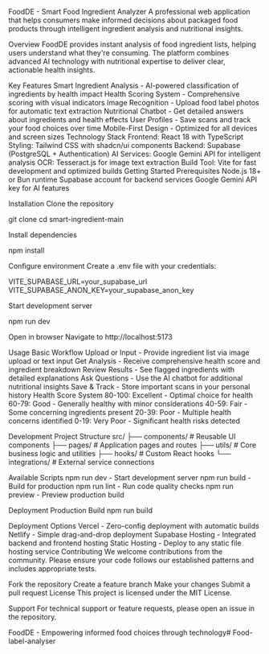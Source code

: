 FoodDE - Smart Food Ingredient Analyzer
A professional web application that helps consumers make informed decisions about packaged food products through intelligent ingredient analysis and nutritional insights.

Overview
FoodDE provides instant analysis of food ingredient lists, helping users understand what they're consuming. The platform combines advanced AI technology with nutritional expertise to deliver clear, actionable health insights.

Key Features
Smart Ingredient Analysis - AI-powered classification of ingredients by health impact
Health Scoring System - Comprehensive scoring with visual indicators
Image Recognition - Upload food label photos for automatic text extraction
Nutritional Chatbot - Get detailed answers about ingredients and health effects
User Profiles - Save scans and track your food choices over time
Mobile-First Design - Optimized for all devices and screen sizes
Technology Stack
Frontend: React 18 with TypeScript
Styling: Tailwind CSS with shadcn/ui components
Backend: Supabase (PostgreSQL + Authentication)
AI Services: Google Gemini API for intelligent analysis
OCR: Tesseract.js for image text extraction
Build Tool: Vite for fast development and optimized builds
Getting Started
Prerequisites
Node.js 18+ or Bun runtime
Supabase account for backend services
Google Gemini API key for AI features


Installation
Clone the repository


git clone <repository-url>
cd smart-ingredient-main

Install dependencies

npm install

Configure environment Create a .env file with your credentials:

VITE_SUPABASE_URL=your_supabase_url
VITE_SUPABASE_ANON_KEY=your_supabase_anon_key

Start development server

npm run dev

Open in browser Navigate to http://localhost:5173

Usage
Basic Workflow
Upload or Input - Provide ingredient list via image upload or text input
Get Analysis - Receive comprehensive health score and ingredient breakdown
Review Results - See flagged ingredients with detailed explanations
Ask Questions - Use the AI chatbot for additional nutritional insights
Save & Track - Store important scans in your personal history
Health Score System
80-100: Excellent - Optimal choice for health
60-79: Good - Generally healthy with minor considerations
40-59: Fair - Some concerning ingredients present
20-39: Poor - Multiple health concerns identified
0-19: Very Poor - Significant health risks detected

Development
Project Structure
src/
├── components/     # Reusable UI components
├── pages/         # Application pages and routes
├── utils/         # Core business logic and utilities
├── hooks/         # Custom React hooks
└── integrations/  # External service connections

Available Scripts
npm run dev - Start development server
npm run build - Build for production
npm run lint - Run code quality checks
npm run preview - Preview production build

Deployment
Production Build
npm run build

Deployment Options
Vercel - Zero-config deployment with automatic builds
Netlify - Simple drag-and-drop deployment
Supabase Hosting - Integrated backend and frontend hosting
Static Hosting - Deploy to any static file hosting service
Contributing
We welcome contributions from the community. Please ensure your code follows our established patterns and includes appropriate tests.

Fork the repository
Create a feature branch
Make your changes
Submit a pull request
License
This project is licensed under the MIT License.

Support
For technical support or feature requests, please open an issue in the repository.

FoodDE - Empowering informed food choices through technology# Food-label-analyser
